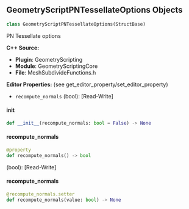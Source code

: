 ## GeometryScriptPNTessellateOptions Objects

```python
class GeometryScriptPNTessellateOptions(StructBase)
```

PN Tessellate options

**C++ Source:**

- **Plugin**: GeometryScripting
- **Module**: GeometryScriptingCore
- **File**: MeshSubdivideFunctions.h

**Editor Properties:** (see get_editor_property/set_editor_property)

- ``recompute_normals`` (bool):  [Read-Write]

<a id="unreal.GeometryScriptPNTessellateOptions.__init__"></a>

#### __init__

```python
def __init__(recompute_normals: bool = False) -> None
```

<a id="unreal.GeometryScriptPNTessellateOptions.recompute_normals"></a>

#### recompute_normals

```python
@property
def recompute_normals() -> bool
```

(bool):  [Read-Write]

<a id="unreal.GeometryScriptPNTessellateOptions.recompute_normals"></a>

#### recompute_normals

```python
@recompute_normals.setter
def recompute_normals(value: bool) -> None
```

<a id="unreal.GeometryScriptSelectiveTessellateOptions"></a>